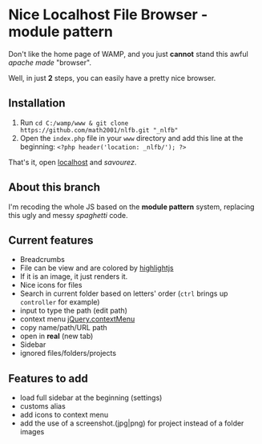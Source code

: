 # Nice Localhost File Browser - **module pattern**

Don't like the home page of WAMP, and you just **cannot** stand this awful *apache made* "browser".

Well, in just **2** steps, you can easily have a pretty nice browser.

## Installation

1. Run `cd C:/wamp/www & git clone https://github.com/math2001/nlfb.git "_nlfb"`
2. Open the `index.php` file in your `www` directory and add this line at the beginning: `<?php header('location: _nlfb/'); ?>`

That's it, open [localhost](http://localhost) and *savourez*.

## About this branch

I'm recoding the whole JS based on the **module pattern** system, replacing this ugly and messy *spaghetti* code.

## Current features

- Breadcrumbs
- File can be view and are colored by [highlightjs](https://highlightjs.org/)
- If it is an image, it just renders it.
- Nice icons for files
- Search in current folder based on letters' order (`ctrl` brings up `controller` for example)
- input to type the path (edit path)
- context menu [jQuery.contextMenu](https://swisnl.github.io/jQuery-contextMenu/)
- copy name/path/URL path
- open in **real** (new tab)
- Sidebar
- ignored files/folders/projects

## Features to add

- load full sidebar at the beginning (settings)
- customs alias
- add icons to context menu
- add the use of a screenshot.(jpg|png) for project instead of a folder images
